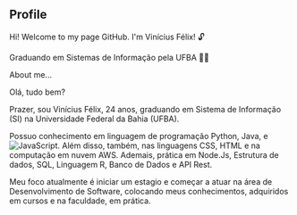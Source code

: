 ## Profile

Hi! Welcome to my page GitHub. I'm Vinícius Félix! 🔓
 
Graduando em Sistemas de Informação pela UFBA 🧑‍💻

About me...

Olá, tudo bem? 

Prazer, sou Vinícius Félix, 24 anos, graduando em Sistema de Informação (SI) na Universidade Federal da Bahia (UFBA).

Possuo conhecimento em linguagem de programação Python, Java, e <img src="https://camo.githubusercontent.com/e9c1d616548244472c7f546bb927a90a03feff4ec1b1a0b1d9ce72f7fcf04e3d/68747470733a2f2f696d672e736869656c64732e696f2f62616467652f2d4a6176615363726970742d626c61636b3f7374796c653d666c61742d737175617265266c6f676f3d6a617661736372697074266c696e6b3d68747470733a2f2f6769746875622e636f6d2f63616d696c6c61636f72726569612f" alt="JavaScript" style="max-width: 100%;">. Além disso, também, nas linguagens CSS, HTML e na computação em nuvem AWS. Ademais, prática em Node.Js, Estrutura de dados, SQL, Linguagem R, Banco de Dados e API Rest.

Meu foco atualmente é iniciar um estagio e começar a atuar na área de Desenvolvimento de Software, colocando meus conhecimentos, adquiridos em cursos e na faculdade, em prática.

